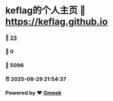 # keflag的个人主页 :link: https://keflag.github.io 
### :page_facing_up: [23](https://keflag.github.io/tag.html) 
### :speech_balloon: 0 
### :hibiscus: 5096 
### :alarm_clock: 2025-08-29 21:54:37 
### Powered by :heart: [Gmeek](https://github.com/Meekdai/Gmeek)
